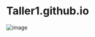 # Taller1.github.io
![image](https://github.com/NayeliBarrera/Taller1.github.io/assets/117743538/3dea817e-ba2d-418e-8aac-3b0ecae2b9da)
